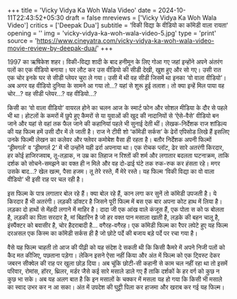 +++
title = 'Vicky Vidya Ka Woh Wala Video'
date = 2024-10-11T22:43:52+05:30
draft = false
mreviews = ['Vicky Vidya Ka Woh Wala Video']
critics = ['Deepak Dua']
subtitle = 'विकी विद्या के वीडियो का कॉमेडी वाला रायता'
opening = ''
img = 'vicky-vidya-ka-woh-wala-video-5.jpg'
type = 'print'
source = 'https://www.cineyatra.com/vicky-vidya-ka-woh-wala-video-movie-review-by-deepak-dua/'
+++

1997 का ऋषिकेश शहर। विकी-विद्या शादी के बाद हनीमून के लिए गोआ गए जहां इन्होंने अपने अंतरंग पलों का एक वीडियो बनाया। घर लौट कर उस वीडियो की सीडी देखी, खुश हुए और सो गए। उसी रात एक चोर इनके घर से सीडी प्लेयर चुरा ले गया। उसी में थी वह सीडी जिसमें था इनका ‘वो वाला वीडियो’। अब अगर वह वीडियो दुनिया के सामने आ गया तो…? यहां से शुरू हुई तलाश। तो क्या इन्हें मिल पाया वह चोर…? वह सीडी प्लेयर…? वह वीडियो…?

किसी का ‘वो वाला वीडियो’ वायरल होने का चलन आज के स्मार्ट फोन और सोशल मीडिया के दौर से पहले भी था। होटलों के कमरों में छुपे हुए कैमरों से या युवाओं की खुद की नादानियों से ‘ऐसे-वैसे’ वीडियो बन जाने और यहां से वहां तक फैल जाने की कहानियां पहले भी सुनाई देती थीं। लेखक-निर्देशक राज शांडिल्य की यह फिल्म हमें उसी दौर में ले जाती है। राज ने टीवी शो ‘कॉमेडी सर्कस’ के ढेरों एपिसोड लिखे हैं इसलिए उनके फिल्मी लेखन का कलेवर और फ्लेवर कमोबेश वैसा ही रहता है। बतौर निर्देशक अपनी फिल्मों ‘ड्रीमगर्ल’ व ‘ड्रीमगर्ल 2’ में भी उन्होंने यही ढर्रा अपनाया था। एक रोचक प्लॉट, ढेर सारे अतरंगी किरदार, हर कोई हाजिरजवाब, तू-तड़ाक, न उम्र का लिहाज न रिश्तों की शर्म और लगातार बदलता घटनाक्रम, ताकि दर्शक को सोचने-समझने का वक्त ही न मिले और वह दो-ढाई घंटे तक रुक-रुक कर हंसता रहे। मगर उसके बाद…? खेल खत्म, पैसा हजम। तू तेरे रस्ते, मैं मेरे रस्ते। यह फिल्म ‘विकी विद्या का वो वाला वीडियो’ भी इसी राह पर चल रही है।

इस फिल्म के पात्र लगातार बोल रहे हैं। क्या बोल रहे हैं, कान लगा कर सुनें तो कॉमेडी उपजती है। ये किरदार हैं भी अतरंगी। लड़की डॉक्टर है जिसने पूरी फिल्म में बस एक बार अपना कोट हाथ में लिया है। लड़का दो हाथों से मेंहदी लगाने में माहिर है। दादा जी एक आंख वाले कंजूस हैं, एक पोता स को फ बोलता है, लड़की का पिता सरदार है, मां बिहारिन है जो हर वक्त पान मसाला खाती है, लड़के की बहन चालू है, इंस्पैंक्टर को बवासीर है, चोर हैदराबादी है… वगैरह-वगैरह। एक कॉमेडी फिल्म का रैपर लपेटे हुए यह फिल्म दरअसल एक किस्म का कॉमेडी सर्कस ही है जो छोटे पर्दे की बजाय बड़े पर्दे पर रचा गया है।

वैसे यह फिल्म चाहती तो आज की पीढ़ी को यह संदेश दे सकती थी कि किसी कैमरे में अपने निजी पलों को कैद मत कीजिए, पछताना पड़ेगा। लेकिन इसने ऐसा नहीं किया और अंत में फिल्म को एक ट्विस्ट देकर जबरन सीक्वेल की राह पर खुला छोड़ दिया। अब चूंकि छोटी-सी कहानी से काम चल नहीं रहा था तो इसमें परिवार, रोमांस, हॉरर, थ्रिलर, मर्डर जैसे कई सारे मसाले डाले गए हैं ताकि दर्शकों के हर वर्ग को कुछ न कुछ भा सके। अब यह अलग बात है कि इन मसालों के चक्कर में मसला यह हो गया कि किसी भी मसाले का स्वाद उभर कर न आ सका। अंत में उपदेश की घुट्टी पिला कर हाजमा और खराब कर गई यह फिल्म।
